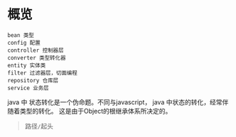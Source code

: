 # 概览
```
bean 类型
config 配置
controller 控制器层
converter 类型转化器
entity 实体类
filter 过滤器层，切面编程
repository 仓库层
service 业务层

```

java 中 状态转化是一个伪命题。不同与javascript， java 中状态的转化，经常伴随着类型的转化。
这是由于Object的根继承体系所决定的。

> 路径`/`起头